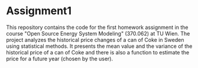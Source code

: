 # Assignment1
This repository contains the code for the first homework assignment in the course "Open Source Energy System Modeling" (370.062) at TU Wien. The project analyzes the historical price changes of a can of Coke in Sweden using statistical methods. It presents the mean value and the variance of the historical price of a can of Coke and there is also a function to estimate the price for a future year (chosen by the user).
